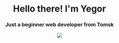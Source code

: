 ## 
<div id="header" align="center">
    <h1>Hello there! I'm Yegor</h1>
    <h3>Just a beginner web developer from Tomsk</h3>
</div>
<div id="socials" align="center">
    <a href="vkontakte-url">
      <img src="https://img.shields.io/badge/-Vkontakte-003f5c?style=for-the-badge&logo=Vk)](https://vk.com/m__ega">
    </a>
</div>
<!--
**Ollie-00001/Ollie-00001** is a ✨ _special_ ✨ repository because its `README.md` (this file) appears on your GitHub profile.

Here are some ideas to get you started:

- 🔭 I’m currently working on ...
- 🌱 I’m currently learning ...
- 👯 I’m looking to collaborate on ...
- 🤔 I’m looking for help with ...
- 💬 Ask me about ...
- 📫 How to reach me: ...
- 😄 Pronouns: ...
- ⚡ Fun fact: ...
-->
